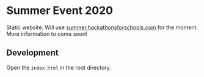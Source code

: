 # Summer Event 2020

Static website. Will use [summer.hackathonsforschools.com](https://summer.hackathonsforschools.com) for the moment. More information to come soon!

## Development

Open the `index.html` in the root directory.
